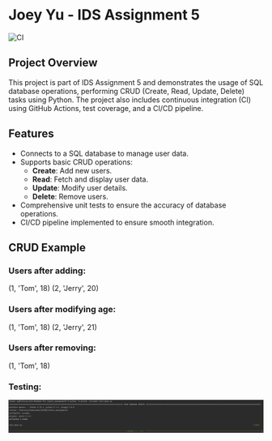 # Joey Yu - IDS Assignment 5

![CI](https://github.com/yuyue1999/JoeyYu_IDS_Assignment5/actions/workflows/ci.yml/badge.svg)

## Project Overview
This project is part of IDS Assignment 5 and demonstrates the usage of SQL database operations, performing CRUD (Create, Read, Update, Delete) tasks using Python. The project also includes continuous integration (CI) using GitHub Actions, test coverage, and a CI/CD pipeline.

## Features
- Connects to a SQL database to manage user data.
- Supports basic CRUD operations:
  - **Create**: Add new users.
  - **Read**: Fetch and display user data.
  - **Update**: Modify user details.
  - **Delete**: Remove users.
- Comprehensive unit tests to ensure the accuracy of database operations.
- CI/CD pipeline implemented to ensure smooth integration.

## CRUD Example

### Users after adding:
(1, 'Tom', 18)
(2, 'Jerry', 20)

### Users after modifying age:
(1, 'Tom', 18)
(2, 'Jerry', 21)

### Users after removing:
(1, 'Tom', 18)

### Testing:
![test.png](test.png)